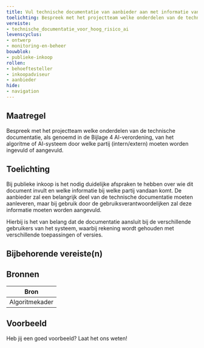 ```yaml
---
title: Vul technische documentatie van aanbieder aan met informatie vanuit de gebruiksverantwoordelijke
toelichting: Bespreek met het projectteam welke onderdelen van de technische documentatie, als genoemd in de Bijlage 4 AI-verordening, van het algoritme of AI-systeem door welke partij (intern/extern) moeten worden ingevuld of aangevuld. 
vereiste:
- technische_documentatie_voor_hoog_risico_ai
levenscyclus:
- ontwerp
- monitoring-en-beheer
bouwblok:
- publieke-inkoop
rollen:
- behoeftesteller
- inkoopadviseur
- aanbieder
hide:
- navigation
---
```


<!-- tags -->
## Maatregel

Bespreek met het projectteam welke onderdelen van de technische documentatie, als genoemd in de Bijlage 4 AI-verordening, van het algoritme of AI-systeem door welke partij (intern/extern) moeten worden ingevuld of aangevuld.


## Toelichting

Bij publieke inkoop is het nodig duidelijke afspraken te hebben over wie dit document invult en welke informatie bij welke partij vandaan komt.
De aanbieder zal een belangrijk deel van de technische documentatie moeten aanleveren, maar bij gebruik door de gebruiksverantwoordelijken zal deze informatie moeten worden aangevuld.

Hierbij is het van belang dat de documentatie aansluit bij de verschillende gebruikers van het systeem, waarbij rekening wordt gehouden met verschillende toepassingen of versies.

## Bijbehorende vereiste(n)

<!-- list_vereisten_on_maatregelen_page -->

## Bronnen

| Bron                        |
|-----------------------------|
|Algoritmekader|

## Voorbeeld

Heb jij een goed voorbeeld? Laat het ons weten!

